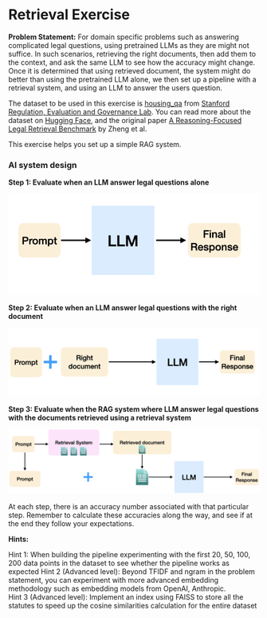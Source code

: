 # Retrieval Exercise  

**Problem Statement:** For domain specific problems such as answering complicated legal questions, using pretrained LLMs as they are might not suffice. 
In such scenarios, retrieving the right documents, then add them to the context, and ask the same LLM to see how the accuracy might change. 
Once it is determined that using retrieved document, the system might do better than using the pretrained LLM alone, we then set up a pipeline with a retrieval system, and using an LLM to answer the users question.

The dataset to be used in this exercise is [housing_qa](https://huggingface.co/datasets/reglab/housing_qa) from [Stanford Regulation, Evaluation and Governance Lab](https://reglab.stanford.edu/). You can read more about the dataset on [Hugging Face](https://huggingface.co/datasets/reglab/housing_qa), and the original paper [A Reasoning-Focused Legal Retrieval Benchmark](https://arxiv.org/abs/2505.03970) by Zheng et al.

This exercise helps you set up a simple RAG system. 

### AI system design

**Step 1: Evaluate when an LLM answer legal questions alone**

![img](../media/01_retrieval_step1.png)

**Step 2: Evaluate when an LLM answer legal questions with the right document**

![img](../media/01_retrieval_step2.png)

**Step 3: Evaluate when the RAG system where LLM answer legal questions with the documents retrieved using a retrieval system**

![img](../media/01_retrieval_step3.png)

At each step, there is an accuracy number associated with that particular step. Remember to calculate these accuracies along the way, and see if at the end they follow your expectations.

**Hints:**

Hint 1: When building the pipeline experimenting with the first 20, 50, 100, 200 data points in the dataset to see whether the pipeline works as expected
Hint 2 (Advanced level): Beyond TFIDF and ngram in the problem statement, you can experiment with more advanced embedding methodology such as embedding models from OpenAI, Anthropic.  
Hint 3 (Advanced level): Implement an index using FAISS to store all the statutes to speed up the cosine similarities calculation for the entire dataset  


